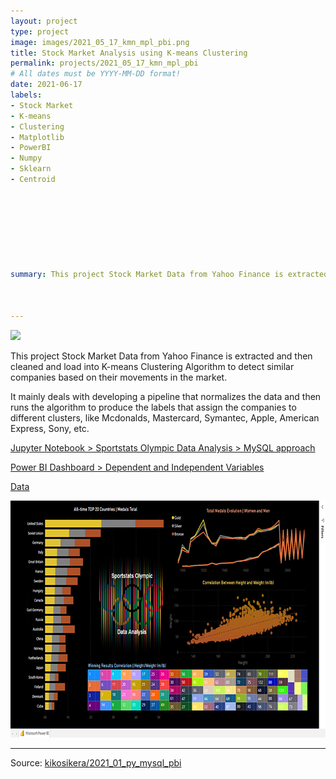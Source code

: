```yaml
---
layout: project
type: project
image: images/2021_05_17_kmn_mpl_pbi.png
title: Stock Market Analysis using K-means Clustering
permalink: projects/2021_05_17_kmn_mpl_pbi
# All dates must be YYYY-MM-DD format!
date: 2021-06-17
labels:
- Stock Market
- K-means 
- Clustering
- Matplotlib
- PowerBI
- Numpy
- Sklearn
- Centroid








summary: This project Stock Market Data from Yahoo Finance is extracted and then cleaned and load into K-means Clustering Algorithm to detect similar companies based on their movements in the market.



---
```


<img class="ui image" src="{{ site.baseurl }}/images/2021_01_py_mysql_pbi_pannel.png">

This project Stock Market Data from Yahoo Finance is extracted and then cleaned and load into K-means Clustering Algorithm to detect similar companies based on their movements in the market. 

It mainly deals with developing a pipeline that normalizes the data and then runs the algorithm to produce the labels that assign the companies to different clusters, like Mcdonalds, Mastercard, Symantec, Apple, American Express, Sony, etc.


[Jupyter Notebook > Sportstats Olympic Data Analysis > MySQL approach](https://colab.research.google.com/gist/kikosikera/567a454cdf7576382b600d89e494742c/2021_01_py_mysql_pbi.ipynb?authuser=1)

[Power BI Dashboard > Dependent and Independent Variables](https://kikosikera.github.io/accomplishments/powerbi/2021_02_06_py_mysql_pbi/)

[Data](https://github.com/kikosikera/2021_01_py_mysql_pbi/tree/master/data)

<a href="https://kikosikera.github.io/accomplishments/powerbi/2021_02_06_py_mysql_pbi/">
  <img src="/images/2021_02_06_py_mysql_pbi_720_379.png" style="width:720px;height:379px;"/>
 </a>


<hr>

Source: <a href="https://github.com/kikosikera/2021_01_py_mysql_pbi"><i class="large github icon"></i>kikosikera/2021_01_py_mysql_pbi</a>
